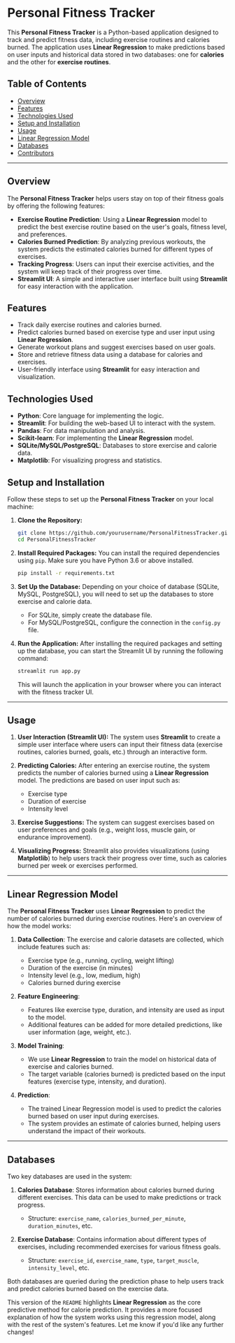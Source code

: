 # Personal Fitness Tracker

This **Personal Fitness Tracker** is a Python-based application designed to track and predict fitness data, including exercise routines and calories burned. The application uses **Linear Regression** to make predictions based on user inputs and historical data stored in two databases: one for **calories** and the other for **exercise routines**.

## Table of Contents
- [Overview](#overview)
- [Features](#features)
- [Technologies Used](#technologies-used)
- [Setup and Installation](#setup-and-installation)
- [Usage](#usage)
- [Linear Regression Model](#linear-regression-model)
- [Databases](#databases)
- [Contributors](#contributors)

---

## Overview

The **Personal Fitness Tracker** helps users stay on top of their fitness goals by offering the following features:

- **Exercise Routine Prediction**: Using a **Linear Regression** model to predict the best exercise routine based on the user's goals, fitness level, and preferences.
- **Calories Burned Prediction**: By analyzing previous workouts, the system predicts the estimated calories burned for different types of exercises.
- **Tracking Progress**: Users can input their exercise activities, and the system will keep track of their progress over time.
- **Streamlit UI**: A simple and interactive user interface built using **Streamlit** for easy interaction with the application.

## Features

- Track daily exercise routines and calories burned.
- Predict calories burned based on exercise type and user input using **Linear Regression**.
- Generate workout plans and suggest exercises based on user goals.
- Store and retrieve fitness data using a database for calories and exercises.
- User-friendly interface using **Streamlit** for easy interaction and visualization.

## Technologies Used

- **Python**: Core language for implementing the logic.
- **Streamlit**: For building the web-based UI to interact with the system.
- **Pandas**: For data manipulation and analysis.
- **Scikit-learn**: For implementing the **Linear Regression** model.
- **SQLite/MySQL/PostgreSQL**: Databases to store exercise and calorie data.
- **Matplotlib**: For visualizing progress and statistics.

## Setup and Installation

Follow these steps to set up the **Personal Fitness Tracker** on your local machine:

1. **Clone the Repository:**
   ```bash
   git clone https://github.com/yourusername/PersonalFitnessTracker.git
   cd PersonalFitnessTracker
   ```

2. **Install Required Packages:**
   You can install the required dependencies using `pip`. Make sure you have Python 3.6 or above installed.
   ```bash
   pip install -r requirements.txt
   ```

3. **Set Up the Database:**
   Depending on your choice of database (SQLite, MySQL, PostgreSQL), you will need to set up the databases to store exercise and calorie data.
   
   - For SQLite, simply create the database file.
   - For MySQL/PostgreSQL, configure the connection in the `config.py` file.

4. **Run the Application:**
   After installing the required packages and setting up the database, you can start the Streamlit UI by running the following command:
   ```bash
   streamlit run app.py
   ```

   This will launch the application in your browser where you can interact with the fitness tracker UI.

---

## Usage

1. **User Interaction (Streamlit UI):**
   The system uses **Streamlit** to create a simple user interface where users can input their fitness data (exercise routines, calories burned, goals, etc.) through an interactive form.

2. **Predicting Calories:**
   After entering an exercise routine, the system predicts the number of calories burned using a **Linear Regression** model. The predictions are based on user input such as:
   - Exercise type
   - Duration of exercise
   - Intensity level

3. **Exercise Suggestions:**
   The system can suggest exercises based on user preferences and goals (e.g., weight loss, muscle gain, or endurance improvement).

4. **Visualizing Progress:**
   Streamlit also provides visualizations (using **Matplotlib**) to help users track their progress over time, such as calories burned per week or exercises performed.

---

## Linear Regression Model

The **Personal Fitness Tracker** uses **Linear Regression** to predict the number of calories burned during exercise routines. Here's an overview of how the model works:

1. **Data Collection**: The exercise and calorie datasets are collected, which include features such as:
   - Exercise type (e.g., running, cycling, weight lifting)
   - Duration of the exercise (in minutes)
   - Intensity level (e.g., low, medium, high)
   - Calories burned during exercise

2. **Feature Engineering**: 
   - Features like exercise type, duration, and intensity are used as input to the model.
   - Additional features can be added for more detailed predictions, like user information (age, weight, etc.).

3. **Model Training**: 
   - We use **Linear Regression** to train the model on historical data of exercise and calories burned.
   - The target variable (calories burned) is predicted based on the input features (exercise type, intensity, and duration).

4. **Prediction**: 
   - The trained Linear Regression model is used to predict the calories burned based on user input during exercises.
   - The system provides an estimate of calories burned, helping users understand the impact of their workouts.

---

## Databases

Two key databases are used in the system:

1. **Calories Database**: Stores information about calories burned during different exercises. This data can be used to make predictions or track progress.
   - Structure: `exercise_name`, `calories_burned_per_minute`, `duration_minutes`, etc.
   
2. **Exercise Database**: Contains information about different types of exercises, including recommended exercises for various fitness goals.
   - Structure: `exercise_id`, `exercise_name`, `type`, `target_muscle`, `intensity_level`, etc.

Both databases are queried during the prediction phase to help users track and predict calories burned based on the exercise data.



This version of the `README` highlights **Linear Regression** as the core predictive method for calorie prediction. It provides a more focused explanation of how the system works using this regression model, along with the rest of the system's features. Let me know if you'd like any further changes!
